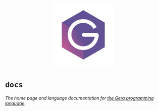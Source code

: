 <p align="center">
    <img src="logo.png" height="200"/>
</p>

# `docs`
*The home page and language documentation for [the Gera programming language](https://github.com/geralang).*